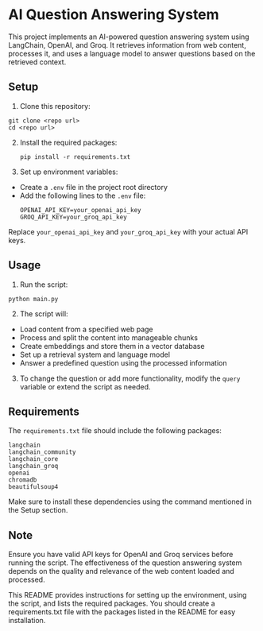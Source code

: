 # AI Question Answering System

This project implements an AI-powered question answering system using LangChain, OpenAI, and Groq. It retrieves information from web content, processes it, and uses a language model to answer questions based on the retrieved context.

## Setup

1. Clone this repository:
```
git clone <repo url>
cd <repo url>
```


2. Install the required packages:
   ```
   pip install -r requirements.txt
   ```


3. Set up environment variables:
- Create a `.env` file in the project root directory
- Add the following lines to the `.env` file:
  ```
  OPENAI_API_KEY=your_openai_api_key
  GROQ_API_KEY=your_groq_api_key
  ```
Replace `your_openai_api_key` and `your_groq_api_key` with your actual API keys.

## Usage

1. Run the script:
```
python main.py
```


2. The script will:
- Load content from a specified web page
- Process and split the content into manageable chunks
- Create embeddings and store them in a vector database
- Set up a retrieval system and language model
- Answer a predefined question using the processed information

3. To change the question or add more functionality, modify the `query` variable or extend the script as needed.

## Requirements

The `requirements.txt` file should include the following packages:
```
langchain
langchain_community
langchain_core
langchain_groq
openai
chromadb
beautifulsoup4
```


Make sure to install these dependencies using the command mentioned in the Setup section.

## Note

Ensure you have valid API keys for OpenAI and Groq services before running the script. The effectiveness of the question answering system depends on the quality and relevance of the web content loaded and processed.

This README provides instructions for setting up the environment, using the script, and lists the required packages. You should create a requirements.txt file with the packages listed in the README for easy installation.
